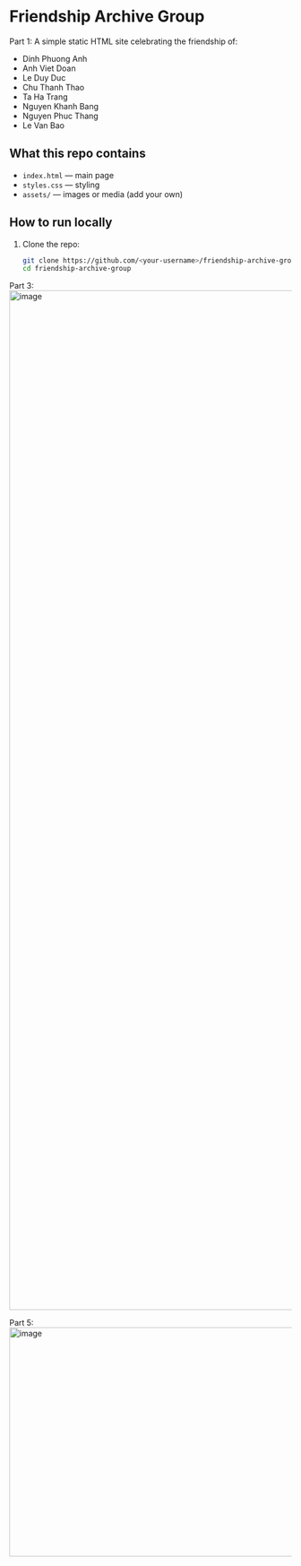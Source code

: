 # Friendship Archive Group
Part 1:
A simple static HTML site celebrating the friendship of:

- Dinh Phuong Anh
- Anh Viet Doan
- Le Duy Duc
- Chu Thanh Thao
- Ta Ha Trang
- Nguyen Khanh Bang
- Nguyen Phuc Thang
- Le Van Bao

## What this repo contains
- `index.html` — main page
- `styles.css` — styling
- `assets/` — images or media (add your own)

## How to run locally
1. Clone the repo:
   ```bash
   git clone https://github.com/<your-username>/friendship-archive-group.git
   cd friendship-archive-group

Part 3:
<img width="3840" height="1820" alt="image" src="https://github.com/user-attachments/assets/4d44a5fd-3ef4-4742-9e70-949100194cfb" />

Part 5:
<img width="612" height="409" alt="image" src="https://github.com/user-attachments/assets/71a035c5-b0f8-49b3-b08f-a5efd0ac1c71" />
